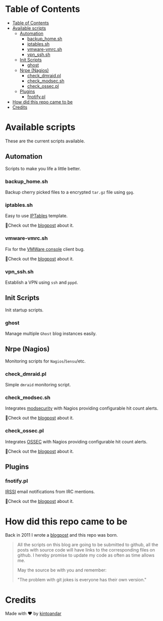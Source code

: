 Table of Contents
=================

  * [Table of Contents](#table-of-contents)
  * [Available scripts](#available-scripts)
    * [Automation](#automation)
      * [backup\_home\.sh](#backup_homesh)
      * [iptables\.sh](#iptablessh)
      * [vmware\-vmrc\.sh](#vmware-vmrcsh)
      * [vpn\_ssh\.sh](#vpn_sshsh)
    * [Init Scripts](#init-scripts)
      * [ghost](#ghost)
    * [Nrpe (Nagios)](#nrpe-nagios)
      * [check\_dmraid\.pl](#check_dmraidpl)
      * [check\_modsec\.sh](#check_modsecsh)
      * [check\_ossec\.pl](#check_ossecpl)
    * [Plugins](#plugins)
      * [fnotify\.pl](#fnotifypl)
  * [How did this repo came to be](#how-did-this-repo-came-to-be)
  * [Credits](#credits)

# Available scripts
These are the current scripts available.

## Automation
Scripts to make you life a little better.

### backup_home.sh
Backup cherry picked files to a encrypted `tar.gz` file using `gpg`.

### iptables.sh
Easy to use [IPTables](https://blog.kintoandar.com/2012/01/attack-detection-and-notification-with.html) template.

📝Check out the [blogpost](https://blog.kintoandar.com/2012/01/attack-detection-and-notification-with.html) about it.

### vmware-vmrc.sh
Fix for the [VMWare console](https://blog.kintoandar.com/2011/06/gnome-3-vmware-console-with-vmware-vmrc.html) client bug.

📝Check out the [blogpost](https://blog.kintoandar.com/2011/06/gnome-3-vmware-console-with-vmware-vmrc.html) about it.

### vpn_ssh.sh
Establish a VPN using `ssh` and `pppd`.

## Init Scripts
Init startup scripts.

### ghost
Manage multiple `Ghost` blog instances easily.

## Nrpe (Nagios)
Monitoring scripts for `Nagios`/`Sensu`/etc.

### check_dmraid.pl
Simple `dmraid` monitoring script.

### check_modsec.sh
Integrates [modsecurity](https://blog.kintoandar.com/2013/01/modsecurity-nagios-nrpe-check.html) with Nagios providing configurable hit count alerts.

📝Check out the [blogpost](https://blog.kintoandar.com/2013/01/modsecurity-nagios-nrpe-check.html) about it.

### check_ossec.pl
Integrates [OSSEC](https://blog.kintoandar.com/2011/01/nagios-nrpe-ossec-check.html) with Nagios providing configurable hit count alerts.

📝Check out the [blogpost](https://blog.kintoandar.com/2011/01/nagios-nrpe-ossec-check.html) about it.

## Plugins

### fnotify.pl
[IRSSI](https://blog.kintoandar.com/2011/06/irssi-irc-mention-notify-by-email-using.html) email notifications from IRC mentions.

📝Check out the [blogpost](https://blog.kintoandar.com/2011/06/irssi-irc-mention-notify-by-email-using.html) about it.

# How did this repo came to be
Back in 2011 I wrote a [blogpost](https://blog.kintoandar.com/2011/11/version-20.html) and this repo was born.

> All the scripts on this blog are going to be submitted to github, all the posts with source code will have links to the corresponding files on github.
I hereby promise to update my code as often as time allows me.
>
>May the source be with you and remember:
>
>"The problem with git jokes is everyone has their own version."

# Credits
Made with ♥️ by [kintoandar](https://blog.kintoandar.com)
